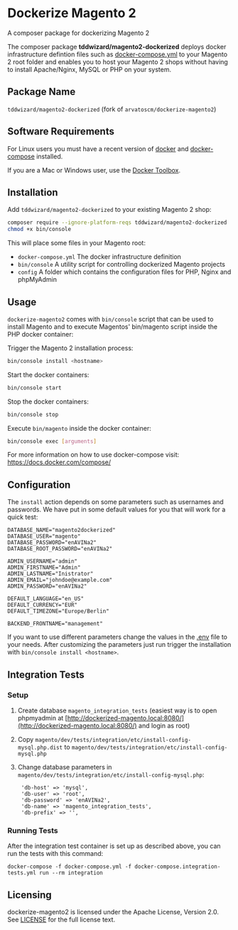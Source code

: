 # Dockerize Magento 2

A composer package for dockerizing Magento 2

The composer package **tddwizard/magento2-dockerized** deploys docker infrastructure defintion files such as [docker-compose.yml](docker-compose.yml) to your Magento 2 root folder and enables you to host your Magento 2 shops without having to install Apache/Nginx, MySQL or PHP on your system.

## Package Name

 `tddwizard/magento2-dockerized` (fork of `arvatoscm/dockerize-magento2`)

## Software Requirements

For Linux users you must have a recent version of [docker](https://github.com/docker/docker/releases) and [docker-compose](https://github.com/docker/compose/releases) installed.

If you are a Mac or Windows user, use the [Docker Toolbox](https://www.docker.com/products/docker-toolbox).

## Installation

Add `tddwizard/magento2-dockerized` to your existing Magento 2 shop:

```bash
composer require --ignore-platform-reqs tddwizard/magento2-dockerized
chmod +x bin/console
```

This will place some files in your Magento root:

- `docker-compose.yml`
The docker infrastructure definition
- `bin/console`
A utility script for controlling dockerized Magento projects
- `config`
A folder which contains the configuration files for PHP, Nginx and phpMyAdmin


## Usage

`dockerize-magento2` comes with `bin/console` script that can be used to install Magento and to execute Magentos' bin/magento script inside the PHP docker container:

Trigger the Magento 2 installation process:

```bash
bin/console install <hostname>
```

Start the docker containers:

```bash
bin/console start
```

Stop the docker containers:

```bash
bin/console stop
```

Execute `bin/magento` inside the docker container:

```bash
bin/console exec [arguments]
```

For more information on how to use docker-compose visit: https://docs.docker.com/compose/

## Configuration

The `install` action depends on some parameters such as usernames and passwords. We have put in some default values for you that will work for a quick test:

```
DATABASE_NAME="magento2dockerized"
DATABASE_USER="magento"
DATABASE_PASSWORD="enAVINa2"
DATABASE_ROOT_PASSWORD="enAVINa2"

ADMIN_USERNAME="admin"
ADMIN_FIRSTNAME="Admin"
ADMIN_LASTNAME="Inistrator"
ADMIN_EMAIL="johndoe@example.com"
ADMIN_PASSWORD="enAVINa2"

DEFAULT_LANGUAGE="en_US"
DEFAULT_CURRENCY="EUR"
DEFAULT_TIMEZONE="Europe/Berlin"

BACKEND_FRONTNAME="management"
```

If you want to use different parameters change the values in the [.env](.env) file to your needs.
After customizing the parameters just run trigger the installation with `bin/console install <hostname>`.

## Integration Tests

### Setup 
1. Create database `magento_integration_tests` (easiest way is to open phpmyadmin at [http://dockerized-magento.local:8080/](http://dockerized-magento.local:8080/) and login as root)
2. Copy `magento/dev/tests/integration/etc/install-config-mysql.php.dist` to `magento/dev/tests/integration/etc/install-config-mysql.php`
3. Change database parameters in `magento/dev/tests/integration/etc/install-config-mysql.php`:

        'db-host' => 'mysql',
        'db-user' => 'root',
        'db-password' => 'enAVINa2',
        'db-name' => 'magento_integration_tests',
        'db-prefix' => '',

### Running Tests

After the integration test container is set up as described above, you can run the tests with this command:

    docker-compose -f docker-compose.yml -f docker-compose.integration-tests.yml run --rm integration

## Licensing

dockerize-magento2 is licensed under the Apache License, Version 2.0.
See [LICENSE](LICENSE) for the full license text.
